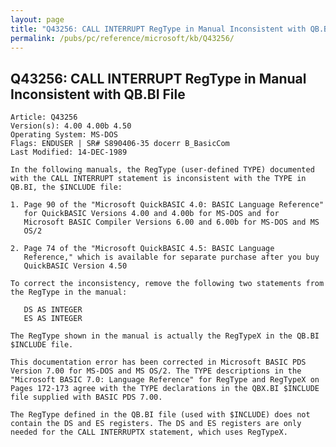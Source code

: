 ```yaml
---
layout: page
title: "Q43256: CALL INTERRUPT RegType in Manual Inconsistent with QB.BI File"
permalink: /pubs/pc/reference/microsoft/kb/Q43256/
---
```


## Q43256: CALL INTERRUPT RegType in Manual Inconsistent with QB.BI File

	Article: Q43256
	Version(s): 4.00 4.00b 4.50
	Operating System: MS-DOS
	Flags: ENDUSER | SR# S890406-35 docerr B_BasicCom
	Last Modified: 14-DEC-1989
	
	In the following manuals, the RegType (user-defined TYPE) documented
	with the CALL INTERRUPT statement is inconsistent with the TYPE in
	QB.BI, the $INCLUDE file:
	
	1. Page 90 of the "Microsoft QuickBASIC 4.0: BASIC Language Reference"
	   for QuickBASIC Versions 4.00 and 4.00b for MS-DOS and for
	   Microsoft BASIC Compiler Versions 6.00 and 6.00b for MS-DOS and MS
	   OS/2
	
	2. Page 74 of the "Microsoft QuickBASIC 4.5: BASIC Language
	   Reference," which is available for separate purchase after you buy
	   QuickBASIC Version 4.50
	
	To correct the inconsistency, remove the following two statements from
	the RegType in the manual:
	
	   DS AS INTEGER
	   ES AS INTEGER
	
	The RegType shown in the manual is actually the RegTypeX in the QB.BI
	$INCLUDE file.
	
	This documentation error has been corrected in Microsoft BASIC PDS
	Version 7.00 for MS-DOS and MS OS/2. The TYPE descriptions in the
	"Microsoft BASIC 7.0: Language Reference" for RegType and RegTypeX on
	Pages 172-173 agree with the TYPE declarations in the QBX.BI $INCLUDE
	file supplied with BASIC PDS 7.00.
	
	The RegType defined in the QB.BI file (used with $INCLUDE) does not
	contain the DS and ES registers. The DS and ES registers are only
	needed for the CALL INTERRUPTX statement, which uses RegTypeX.

